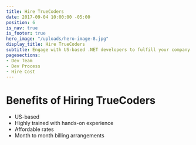 ```yaml
---
title: Hire TrueCoders
date: 2017-09-04 10:00:00 -05:00
position: 6
is_nav: true
is_footer: true
hero_image: "/uploads/hero-image-8.jpg"
display_title: Hire TrueCoders
subtitle: Engage with US-based .NET developers to fulfill your company’s needs
pagesections:
- Dev Team
- Dev Process
- Hire Cost
---
```


# Benefits of Hiring TrueCoders

* US-based 
* Highly trained with hands-on experience
* Affordable rates
* Month to month billing arrangements